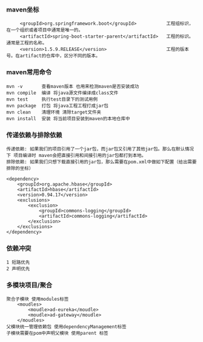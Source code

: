 ### maven坐标

         <groupId>org.springframework.boot</groupId>           工程组标识，在一个组织或者项目中通常是唯一的。
         <artifactId>spring-boot-starter-parent</artifactId>   工程的标识。通常是工程的名称。
         <version>1.5.9.RELEASE</version>                      工程的版本号。在artifact的仓库中，区分不同的版本。


### maven常用命令

    mvn -v       查看maven版本 也用来检测maven是否安装成功
    mvn compile  编译 将java源文件编译成class文件
    mvn test     执行test目录下的测试用例
    mvn package  打包 将java工程工程打成jar包
    mvn clean    清理环境 清除target文件夹
    mvn install  安装 将当前项目安装到maven的本地仓库中

### 传递依赖与排除依赖
    传递依赖: 如果我们的项目引用了一个jar包，而jar包又引用了其他jar包。那么在默认情况下 项目编译时 maven会把直接引用和间接引用的jar包都打到本地。
    排除依赖: 如果我们只想下载直接引用的jar包，那么需要在pom.xml中做如下配置（给出需要排除的坐标）

    <dependency>
        <groupId>org.apache.hbase</groupId>
        <artifactId>hbase</artifactId>
        <version>0.94.17</version>
        <exclusions>
            <exclusion>
                <groupId>commons-logging</groupId>
                <artifactId>commons-logging</artifactId>
            </exclusion>
        </exclusions>
    </dependency>


### 依赖冲突
    1 短路优先
    2 声明优先

### 多模块项目/聚合
    聚合子模块 使用modules标签
        <moudles>
            <moudle>ad-eureka</moudle>
            <moudle>ad-gateway</moudle>
        </moudles>
    父模块统一管理依赖包 使用dependencyManagement标签
    子模块需要在pom中声明父模块 使用parent 标签





